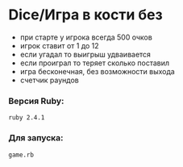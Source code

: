 # Dice/Игра в кости без 

* при старте у игрока всегда 500 очков
* игрок ставит от 1 до 12
* если угадал то выигрыш удваивается
* если проиграл то теряет сколько поставил
* игра бесконечная, без возможности выхода
* счетчик раундов

### Версия Ruby:
``` ruby 2.4.1 ```

### Для запуска:
``` game.rb ```